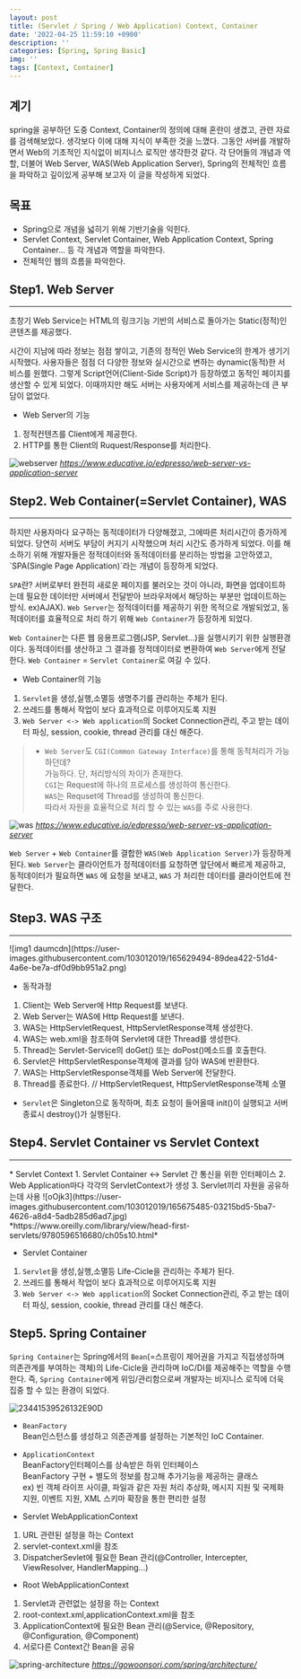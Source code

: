 ```yaml
---
layout: post
title: (Servlet / Spring / Web Application) Context, Container
date: '2022-04-25 11:59:10 +0900'
description: ''
categories: [Spring, Spring Basic]
img: ''
tags: [Context, Container]
---
```

## 계기
spring을 공부하던 도중 Context, Container의 정의에 대해 혼란이 생겼고, 관련 자료를 검색해보았다. 생각보다 이에 대해 지식이 부족한 것을 느꼈다. 그동안 서버를 개발하면서 Web의 기초적인 지식없이 비지니스 로직만 생각한것 같다. 각 단어들의 개념과 역할, 더불어 Web Server, WAS(Web Application Server), Spring의 전체적인 흐름을 파악하고 깊이있게 공부해 보고자 이 글을 작성하게 되었다.

## 목표
* Spring으로 개념을 넓히기 위해 기반기술을 익힌다.
* Servlet Context, Servlet Container, Web Application Context, Spring Container... 등 각 개념과 역할을 파악한다.  
* 전체적인 웹의 흐름을 파악한다.  

## Step1. Web Server
<hr>
초창기 Web Service는 HTML의 링크기능 기반의 서비스로 돌아가는 Static(정적)인 콘텐츠를 제공했다.  

시간이 지남에 따라 정보는 점점 쌓이고, 기존의 정적인 Web Service의 한계가 생기기 시작했다. 사용자들은 점점 더 다양한 정보와 실시간으로 변하는 dynamic(동적)한 서비스를 원했다. 그렇게 Script언어(Client-Side Script)가 등장하였고 동적인 페이지를 생산할 수 있게 되었다. 이때까지만 해도 서버는 사용자에게 서비스를 제공하는데 큰 부담이 없었다.

* Web Server의 기능
1. 정적컨텐츠를 Client에게 제공한다.
2. HTTP를 통한 Client의 Ruquest/Response를 처리한다.

![webserver](https://user-images.githubusercontent.com/103012019/165623374-d34ba923-6a31-486c-b6fb-661b2b6bef61.png)
*https://www.educative.io/edpresso/web-server-vs-application-server*

## Step2. Web Container(=Servlet Container), WAS
<hr>
하지만 사용자마다 요구하는 동적데이터가 다양해졌고, 그에따른 처리시간이 증가하게 되었다. 당연히 서버도 부담이 커지기 시작했으며 처리 시간도 증가하게 되었다. 이를 해소하기 위해 개발자들은 정적데이터와 동적데이터를 분리하는 방법을 고안하였고, `SPA(Single Page Application)`라는 개념이 등장하게 되었다.  

`SPA`란? 서버로부터 완전히 새로운 페이지를 불러오는 것이 아니라, 화면을 업데이트하는데 필요한 데이터만 서버에서 전달받아 브라우저에서 해당하는 부분만 업데이트하는 방식. ex)AJAX). `Web Server`는 정적데이터를 제공하기 위한 목적으로 개발되었고, 동적데이터를 효율적으로 처리 하기 위해 `Web Container`가 등장하게 되었다.  

`Web Container`는 다른 웹 응용프로그램(JSP, Servlet...)을 실행시키기 위한 실행환경이다. 동적데이터를 생산하고 그 결과를 정적데이터로 변환하여 `Web Server`에게 전달한다. `Web Container` = `Servlet Container`로 여길 수 있다.  

* Web Container의 기능
1. `Servlet`을 생성,실행,소멸등 생명주기를 관리하는 주체가 된다.
2. 쓰레드를 통해서 작업이 보다 효과적으로 이루어지도록 지원
3. `Web Server <-> Web application`의 Socket Connection관리, 주고 받는 데이터 파싱, session, cookie, thread 관리를 대신 해준다.

> * `Web Server`도 `CGI(Common Gateway Interface)`를 통해 동적처리가 가능 하던데?  
> 가능하다. 단, 처리방식의 차이가 존재한다.  
> `CGI`는 Request에 하나의 프로세스를 생성하여 통신한다.  
> `WAS`는 Requset에 Thread를 생성하여 통신한다.  
> 따라서 자원을 효율적으로 처리 할 수 있는 `WAS`를 주로 사용한다.

![was](https://user-images.githubusercontent.com/103012019/165623726-6df5b632-3a44-4f4f-94bc-486b449be7fb.png)
*https://www.educative.io/edpresso/web-server-vs-application-server*

`Web Server` + `Web Container`를 결합한 `WAS(Web Application Server)`가 등장하게 된다.
`Web Server`는 클라이언트가 정적데이터를 요청하면 앞단에서 빠르게 제공하고, 동적데이터가 필요하면 `WAS` 에 요청을 보내고, `WAS` 가 처리한 데이터를 클라이언트에 전달한다.

## Step3. WAS 구조
<hr>
![img1 daumcdn](https://user-images.githubusercontent.com/103012019/165629494-89dea422-51d4-4a6e-be7a-df0d9bb951a2.png)

* 동작과정
1. Client는 Web Server에 Http Request를 보낸다.
2. Web Server는 WAS에 Http Request를 보낸다.
3. WAS는 HttpServletRequest, HttpServletResponse객체 생성한다.
4. WAS는 web.xml을 참조하여 Servlet에 대한 Thread를 생성한다.
5. Thread는 Servlet-Service의 doGet() 또는 doPost()메소드를 호출한다.
6. Servlet은 HttpServletResponse객체에 결과를 담아 WAS에 반환한다.
7. WAS는 HttpServletResponse객체를 Web Server에 전달한다.
8. Thread를 종료한다. // HttpServletRequest, HttpServletResponse객체 소멸
* `Servlet`은 Singleton으로 동작하며, 최초 요청이 들어올때 init()이 실행되고 서버종료시 destroy()가 실행된다. 

## Step4. Servlet Container vs Servlet Context
<hr>
* Servlet Context
1. Servlet Container <-> Servlet 간 통신을 위한 인터페이스
2. Web Application마다 각각의 ServletContext가 생성
3. Servlet끼리 자원을 공유하는데 사용
![oOjk3](https://user-images.githubusercontent.com/103012019/165675485-03215bd5-5ba7-4626-a8d4-5adb285d6ad7.jpg)
*https://www.oreilly.com/library/view/head-first-servlets/9780596516680/ch05s10.html*

* Servlet Container
1. `Servlet`을 생성,실행,소멸등 Life-Cicle을 관리하는 주체가 된다.
2. 쓰레드를 통해서 작업이 보다 효과적으로 이루어지도록 지원
3. `Web Server <-> Web application`의 Socket Connection관리, 주고 받는 데이터 파싱, session, cookie, thread 관리를 대신 해준다.

## Step5. Spring Container
`Spring Container`는 Spring에서의 `Bean`(=스프링이 제어권을 가지고 직접생성하며 의존관계를 부여하는 객체)의 Life-Cicle을 관리하며 IoC/DI를 제공해주는 역할을 수행한다. 즉, `Spring Container`에게 위임/관리함으로써 개발자는 비지니스 로직에 더욱 집중 할 수 있는 환경이 되었다.  

![23441539526132E90D](https://user-images.githubusercontent.com/103012019/165688830-76bdab1c-f9d6-480f-8568-521ba6de893f.png)

* `BeanFactory`  
Bean인스턴스를 생성하고 의존관계를 설정하는 기본적인 IoC Container.

* `ApplicationContext`  
BeanFactory인터페이스를 상속받은 하위 인터페이스  
BeanFactory 구현 + 별도의 정보를 참고해 추가기능을 제공하는 클래스  
ex) 빈 객체 라이프 사이클, 파일과 같은 자원 처리 추상화, 메시지 지원 및 국제화 지원, 이벤트 지원, XML 스키마 확장을 통한 편리한 설정
 
* Servlet WebApplicationContext
1. URL 관련된 설정을 하는 Context  
2. servlet-context.xml을 참조  
3. DispatcherSevlet에 필요한 Bean 관리(@Controller, Intercepter, ViewResolver, HandlerMapping...)  

* Root WebApplicationContext
1. Servlet과 관련없는 설정을 하는 Context  
2. root-context.xml,applicationContext.xml을 참조 
3. ApplicationContext에 필요한 Bean 관리(@Service, @Repository, @Configuration, @Component)  
4. 서로다른 Context간 Bean을 공유

![spring-architecture](https://user-images.githubusercontent.com/103012019/165687501-42dd4e96-8dbb-4bc1-82f0-e46ab56f3ffe.png)
*https://gowoonsori.com/spring/architecture/*  
